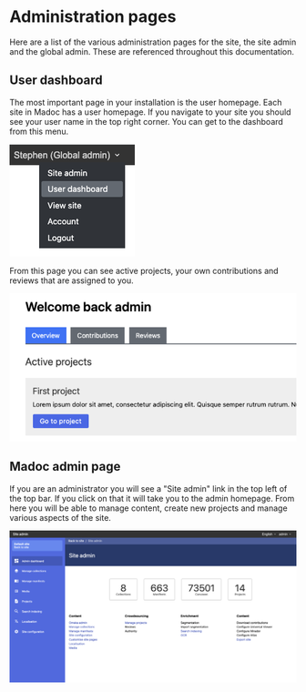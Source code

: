 # Administration pages

Here are a list of the various administration pages for the site, the site admin and the global admin. These are referenced throughout this documentation.

## User dashboard

The most important page in your installation is the user homepage. Each site in Madoc has a user homepage. If you navigate to your site you should see your user name in the top right corner. You can get to the dashboard from this menu.

![](</public/assets/Screenshot 2022-03-01 at 10.18.28.png>)

From this page you can see active projects, your own contributions and reviews that are assigned to you.

![](</public/assets/Screenshot 2021-05-06 at 17.13.36.png>)

## Madoc admin page

If you are an administrator you will see a "Site admin" link in the top left of the top bar. If you click on that it will take you to the admin homepage. From here you will be able to manage content, create new projects and manage various aspects of the site.

![Madoc site admin dashboard](</public/assets/Screenshot 2021-05-06 at 17.15.18.png>)
